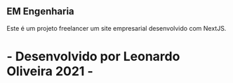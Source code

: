 ## EM Engenharia

Este é um projeto freelancer um site empresarial desenvolvido com NextJS.

# - Desenvolvido por Leonardo Oliveira 2021 - 